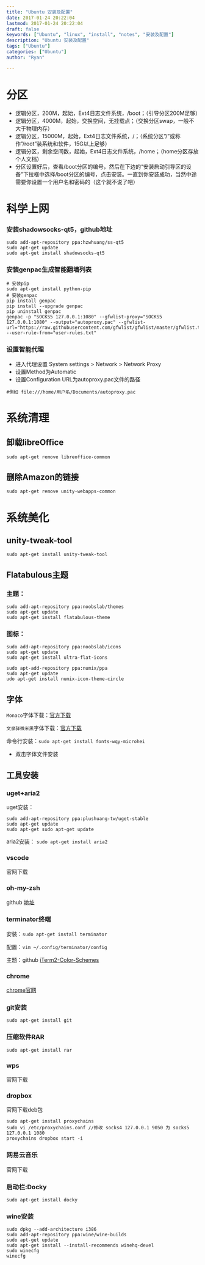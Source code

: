 ```yaml
---
title: "Ubuntu 安装及配置"
date: 2017-01-24 20:22:04
lastmod: 2017-01-24 20:22:04
draft: false
keywords: ["Ubuntu", "linux", "install", "notes", "安装及配置"]
description: "Ubuntu 安装及配置"
tags: ["Ubuntu"]
categories: ["Ubuntu"]
author: "Ryan"

---
```


# 分区

- 逻辑分区，200M，起始，Ext4日志文件系统，/boot；（引导分区200M足够）
- 逻辑分区，4000M，起始，交换空间，无挂载点；（交换分区swap，一般不大于物理内存）
- 逻辑分区，15000M，起始，Ext4日志文件系统，/；（系统分区”/”或称作”/root”装系统和软件，15G以上足够）
- 逻辑分区，剩余空间数，起始，Ext4日志文件系统，/home；（home分区存放个人文档）
- 分区设置好后，查看/boot分区的编号，然后在下边的“安装启动引导区的设备”下拉框中选择/boot分区的编号，点击安装。一直到你安装成功，当然中途需要你设置一个用户名和密码的（这个就不说了吧）

# 科学上网

### 安装shadowsocks-qt5，github地址
```shell
sudo add-apt-repository ppa:hzwhuang/ss-qt5
sudo apt-get update
sudo apt-get install shadowsocks-qt5
```
### 安装genpac生成智能翻墙列表
```shell
# 安装pip
sudo apt-get install python-pip
# 安装genpac
pip install genpac
pip install --upgrade genpac
pip uninstall genpac
genpac -p "SOCKS5 127.0.0.1:1080" --gfwlist-proxy="SOCKS5 127.0.0.1:1080" --output="autoproxy.pac" --gfwlist-url="https://raw.githubusercontent.com/gfwlist/gfwlist/master/gfwlist.txt" --user-rule-from="user-rules.txt"
```
### 设置智能代理

- 进入代理设置 System settings > Network > Network Proxy
- 设置Method为Automatic
- 设置Configuration URL为autoproxy.pac文件的路径

```#例如 file:///home/用户名/Documents/autoproxy.pac```

# 系统清理

## 卸载libreOffice

```sudo apt-get remove libreoffice-common```

##  删除Amazon的链接

```sudo apt-get remove unity-webapps-common ```

# 系统美化

## unity-tweak-tool

```sudo apt-get install unity-tweak-tool```

## Flatabulous主题

### 主题：
```shell
sudo add-apt-repository ppa:noobslab/themes
sudo apt-get update
sudo apt-get install flatabulous-theme
```

### 图标：
```shell
sudo add-apt-repository ppa:noobslab/icons
sudo apt-get update
sudo apt-get install ultra-flat-icons

sudo apt-add-repository ppa:numix/ppa
sudo apt-get update
udo apt-get install numix-icon-theme-circle
```

## 字体

```Monaco```字体下载：[官方下载](https://github.com/fangwentong/dotfiles/raw/master/ubuntu-gui/fonts/Monaco.ttf)

```文泉驿微米黑```字体下载：[官方下载](http://sourceforge.net/projects/wqy/files/wqy-microhei/0.2.0-beta/wqy-microhei-0.2.0-beta.tar.gz/download)

命令行安装：```sudo apt-get install fonts-wqy-microhei```

- 双击字体文件安装

## 工具安装

### uget+aria2

uget安装：
```shell
sudo add-apt-repository ppa:plushuang-tw/uget-stable
sudo apt-get update
sudo apt-get sudo apt-get update
```
aria2安装：
```sudo apt-get install aria2```

### vscode

官网下载

### oh-my-zsh

github [地址](https://github.com/robbyrussell/oh-my-zsh)

### terminator终端

安装：```sudo apt-get install terminator```

配置：```vim ~/.config/terminator/config```

主题：github [iTerm2-Color-Schemes](https://github.com/mbadolato/iTerm2-Color-Schemes)

### chrome

[chrome官网](https://www.google.com/chrome/browser/desktop/index.html)

### git安装

```sudo apt-get install git```

### 压缩软件RAR

```sudo apt-get install rar```

### wps

官网下载

### dropbox

官网下载deb包
```shell
sudo apt-get install proxychains
sudo vi /etc/proxychains.conf //修改 socks4 127.0.0.1 9050 为 socks5 127.0.0.1 1080
proxychains dropbox start -i
```


### 网易云音乐

官网下载

### 启动栏:Docky

```sudo apt-get install docky  ```

### wine安装

```shell
sudo dpkg --add-architecture i386
sudo add-apt-repository ppa:wine/wine-builds
sudo apt-get update
sudo apt-get install --install-recommends winehq-devel
sudo winecfg
winecfg 
```
